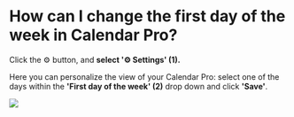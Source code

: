# How can I change the first day of the week in Calendar Pro?

<p class="no-margin">Click the ⚙️ button, and <b>select '⚙️ Settings' (1). </b></p>
<p class="no-margin"></p>
<p class="no-margin">Here you can personalize the view of your Calendar Pro: select one of the days within the <b>'First day of the week' (2)</b> drop down and click <b>'Save'</b>.</p>
<p class="no-margin"></p>
<div class="intercom-container"><img src="/assets/img/teams-pro/image_3.png"></div><p class="no-margin"></p>
<p class="no-margin"></p>
<p class="no-margin"></p>

<Hubspot />


